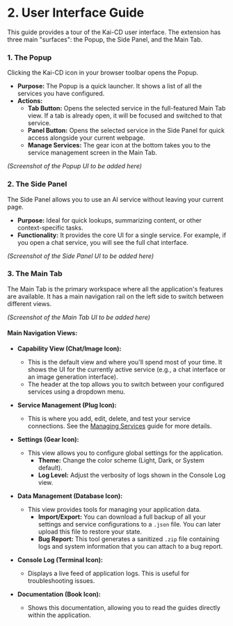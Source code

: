 # 2. User Interface Guide

This guide provides a tour of the Kai-CD user interface. The extension has three main "surfaces": the Popup, the Side Panel, and the Main Tab.

### 1. The Popup

Clicking the Kai-CD icon in your browser toolbar opens the Popup.

-   **Purpose:** The Popup is a quick launcher. It shows a list of all the services you have configured.
-   **Actions:**
    -   **Tab Button:** Opens the selected service in the full-featured Main Tab view. If a tab is already open, it will be focused and switched to that service.
    -   **Panel Button:** Opens the selected service in the Side Panel for quick access alongside your current webpage.
    -   **Manage Services:** The gear icon at the bottom takes you to the service management screen in the Main Tab.

*(Screenshot of the Popup UI to be added here)*

### 2. The Side Panel

The Side Panel allows you to use an AI service without leaving your current page.

-   **Purpose:** Ideal for quick lookups, summarizing content, or other context-specific tasks.
-   **Functionality:** It provides the core UI for a single service. For example, if you open a chat service, you will see the full chat interface.

*(Screenshot of the Side Panel UI to be added here)*

### 3. The Main Tab

The Main Tab is the primary workspace where all the application's features are available. It has a main navigation rail on the left side to switch between different views.

*(Screenshot of the Main Tab UI to be added here)*

#### Main Navigation Views:

-   **Capability View (Chat/Image Icon):**
    -   This is the default view and where you'll spend most of your time. It shows the UI for the currently active service (e.g., a chat interface or an image generation interface).
    -   The header at the top allows you to switch between your configured services using a dropdown menu.

-   **Service Management (Plug Icon):**
    -   This is where you add, edit, delete, and test your service connections. See the [Managing Services](./03_Managing_Services.md) guide for more details.

-   **Settings (Gear Icon):**
    -   This view allows you to configure global settings for the application.
        -   **Theme:** Change the color scheme (Light, Dark, or System default).
        -   **Log Level:** Adjust the verbosity of logs shown in the Console Log view.

-   **Data Management (Database Icon):**
    -   This view provides tools for managing your application data.
        -   **Import/Export:** You can download a full backup of all your settings and service configurations to a `.json` file. You can later upload this file to restore your state.
        -   **Bug Report:** This tool generates a sanitized `.zip` file containing logs and system information that you can attach to a bug report.

-   **Console Log (Terminal Icon):**
    -   Displays a live feed of application logs. This is useful for troubleshooting issues.

-   **Documentation (Book Icon):**
    -   Shows this documentation, allowing you to read the guides directly within the application. 